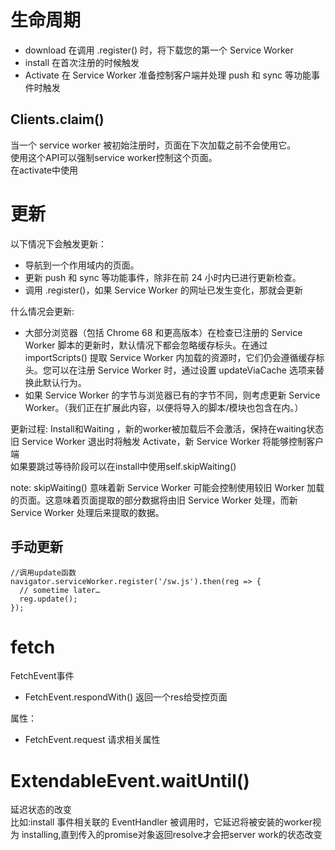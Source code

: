 # 生命周期
- download 在调用 .register() 时，将下载您的第一个 Service Worker
- install 在首次注册的时候触发
- Activate 在 Service Worker 准备控制客户端并处理 push 和 sync 等功能事件时触发

## Clients.claim()
当一个 service worker 被初始注册时，页面在下次加载之前不会使用它。  
使用这个API可以强制service worker控制这个页面。  
在activate中使用

# 更新
以下情况下会触发更新：
- 导航到一个作用域内的页面。
- 更新 push 和 sync 等功能事件，除非在前 24 小时内已进行更新检查。
- 调用 .register()，如果 Service Worker 的网址已发生变化，那就会更新

什么情况会更新:
- 大部分浏览器（包括 Chrome 68 和更高版本）在检查已注册的 Service Worker 脚本的更新时，默认情况下都会忽略缓存标头。在通过 importScripts() 提取 Service Worker 内加载的资源时，它们仍会遵循缓存标头。您可以在注册 Service Worker 时，通过设置 updateViaCache 选项来替换此默认行为。
- 如果 Service Worker 的字节与浏览器已有的字节不同，则考虑更新 Service Worker。（我们正在扩展此内容，以便将导入的脚本/模块也包含在内。）


更新过程:
Install和Waiting ，新的worker被加载后不会激活，保持在waiting状态  
旧 Service Worker 退出时将触发 Activate，新 Service Worker 将能够控制客户端  
如果要跳过等待阶段可以在install中使用self.skipWaiting()

note: skipWaiting() 意味着新 Service Worker 可能会控制使用较旧 Worker 加载的页面。这意味着页面提取的部分数据将由旧 Service Worker 处理，而新 Service Worker 处理后来提取的数据。

## 手动更新
```
//调用update函数
navigator.serviceWorker.register('/sw.js').then(reg => {
  // sometime later…
  reg.update();
});
```

# fetch
FetchEvent事件
- FetchEvent.respondWith() 返回一个res给受控页面

属性：
- FetchEvent.request 请求相关属性

# ExtendableEvent.waitUntil() 
延迟状态的改变  
比如:install 事件相关联的 EventHandler 被调用时，它延迟将被安装的worker视为 installing,直到传入的promise对象返回resolve才会把server work的状态改变